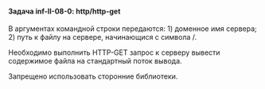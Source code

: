 #### Задача inf-II-08-0: http/http-get
В аргументах командной строки передаются: 1) доменное имя сервера; 2) путь к файлу на сервере, начинающися с символа /.

Необходимо выполнить HTTP-GET запрос к серверу вывести содержимое файла на стандартный поток вывода.

Запрещено использовать сторонние библиотеки.
